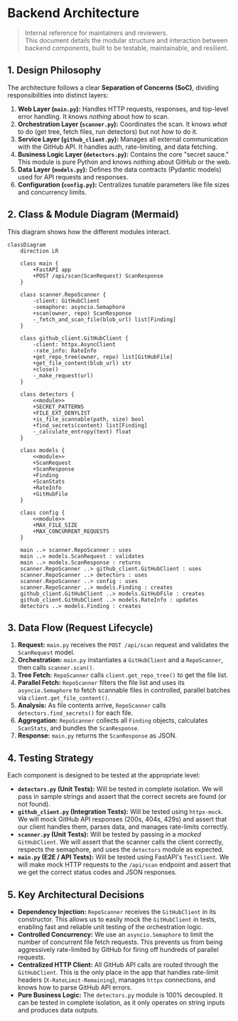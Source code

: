 # Backend Architecture

> Internal reference for maintainers and reviewers.  
> This document details the modular structure and interaction between backend components,
> built to be testable, maintainable, and resilient.

## 1. Design Philosophy

The architecture follows a clear **Separation of Concerns (SoC)**, dividing responsibilities into distinct layers:

1. **Web Layer (`main.py`):** Handles HTTP requests, responses, and top-level error handling. It knows *nothing* about how to scan.
2. **Orchestration Layer (`scanner.py`):** Coordinates the scan. It knows *what* to do (get tree, fetch files, run detectors) but not *how* to do it.
3. **Service Layer (`github_client.py`):** Manages all external communication with the GitHub API. It handles auth, rate-limiting, and data fetching.
4. **Business Logic Layer (`detectors.py`):** Contains the core "secret sauce." This module is pure Python and knows nothing about GitHub or the web.
5. **Data Layer (`models.py`):** Defines the data contracts (Pydantic models) used for API requests and responses.
6. **Configuration (`config.py`):** Centralizes tunable parameters like file sizes and concurrency limits.

## 2. Class & Module Diagram (Mermaid)

This diagram shows how the different modules interact.

```mermaid
classDiagram
    direction LR

    class main {
        +FastAPI app
        +POST /api/scan(ScanRequest) ScanResponse
    }

    class scanner.RepoScanner {
        -client: GitHubClient
        -semaphore: asyncio.Semaphore
        +scan(owner, repo) ScanResponse
        -_fetch_and_scan_file(blob_url) list[Finding]
    }

    class github_client.GitHubClient {
        -client: httpx.AsyncClient
        -rate_info: RateInfo
        +get_repo_tree(owner, repo) list[GitHubFile]
        +get_file_content(blob_url) str
        +close()
        -_make_request(url)
    }

    class detectors {
        <<module>>
        +SECRET_PATTERNS
        +FILE_EXT_DENYLIST
        +is_file_scannable(path, size) bool
        +find_secrets(content) list[Finding]
        -_calculate_entropy(text) float
    }

    class models {
        <<module>>
        +ScanRequest
        +ScanResponse
        +Finding
        +ScanStats
        +RateInfo
        +GitHubFile
    }

    class config {
        <<module>>
        +MAX_FILE_SIZE
        +MAX_CONCURRENT_REQUESTS
    }

    main ..> scanner.RepoScanner : uses
    main ..> models.ScanRequest : validates
    main ..> models.ScanResponse : returns
    scanner.RepoScanner ..> github_client.GitHubClient : uses
    scanner.RepoScanner ..> detectors : uses
    scanner.RepoScanner ..> config : uses
    scanner.RepoScanner ..> models.Finding : creates
    github_client.GitHubClient ..> models.GitHubFile : creates
    github_client.GitHubClient ..> models.RateInfo : updates
    detectors ..> models.Finding : creates
````

## 3\. Data Flow (Request Lifecycle)

1. **Request:** `main.py` receives the `POST /api/scan` request and validates the `ScanRequest` model.
2. **Orchestration:** `main.py` instantiates a `GitHubClient` and a `RepoScanner`, then calls `scanner.scan()`.
3. **Tree Fetch:** `RepoScanner` calls `client.get_repo_tree()` to get the file list.
4. **Parallel Fetch:** `RepoScanner` filters the file list and uses its `asyncio.Semaphore` to fetch scannable files in controlled, parallel batches via `client.get_file_content()`.
5. **Analysis:** As file contents arrive, `RepoScanner` calls `detectors.find_secrets()` for each file.
6. **Aggregation:** `RepoScanner` collects all `Finding` objects, calculates `ScanStats`, and bundles the `ScanResponse`.
7. **Response:** `main.py` returns the `ScanResponse` as JSON.

## 4\. Testing Strategy

Each component is designed to be tested at the appropriate level:

* **`detectors.py` (Unit Tests):** Will be tested in complete isolation. We will pass in sample strings and assert that the correct secrets are found (or not found).
* **`github_client.py` (Integration Tests):** Will be tested using `httpx-mock`. We will mock GitHub API responses (200s, 404s, 429s) and assert that our client handles them, parses data, and manages rate-limits correctly.
* **`scanner.py` (Unit Tests):** Will be tested by passing in a *mocked* `GitHubClient`. We will assert that the scanner calls the client correctly, respects the semaphore, and uses the `detectors` module as expected.
* **`main.py` (E2E / API Tests):** Will be tested using FastAPI's `TestClient`. We will make mock HTTP requests to the `/api/scan` endpoint and assert that we get the correct status codes and JSON responses.

## 5\. Key Architectural Decisions

* **Dependency Injection:** `RepoScanner` receives the `GitHubClient` in its constructor. This allows us to easily mock the `GitHubClient` in tests, enabling fast and reliable unit testing of the orchestration logic.
* **Controlled Concurrency:** We use an `asyncio.Semaphore` to limit the number of concurrent file fetch requests. This prevents us from being aggressively rate-limited by GitHub for firing off hundreds of parallel requests.
* **Centralized HTTP Client:** All GitHub API calls are routed through the `GitHubClient`. This is the only place in the app that handles rate-limit headers (`X-RateLimit-Remaining`), manages `httpx` connections, and knows how to parse GitHub API errors.
* **Pure Business Logic:** The `detectors.py` module is 100% decoupled. It can be tested in complete isolation, as it only operates on string inputs and produces data outputs.
